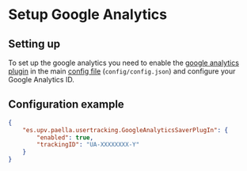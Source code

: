 ---
---

# Setup Google Analytics

## Setting up

To set up the google analytics you need to enable the
[google analytics plugin](plugins/es.upv.paella.usertracking.googleAnalyticsSaverPlugin.md)
in the main [config file](configure.md) (`config/config.json`) and configure your Google Analytics ID.

## Configuration example

```json
{
	"es.upv.paella.usertracking.GoogleAnalyticsSaverPlugIn": {
		"enabled": true,
		"trackingID": "UA-XXXXXXXX-Y"
	}
}
```
